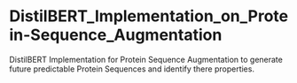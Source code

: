 # DistilBERT_Implementation_on_Protein-Sequence_Augmentation

DistilBERT Implementation for Protein Sequence Augmentation to generate future predictable Protein Sequences and identify there properties.
 
